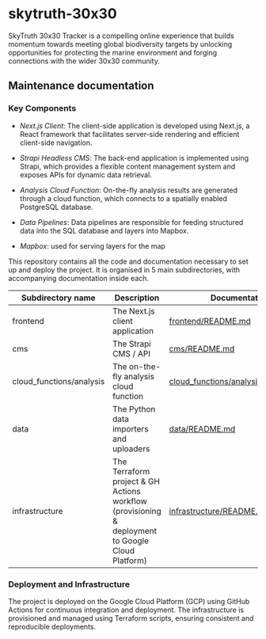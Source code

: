 # skytruth-30x30
SkyTruth 30x30 Tracker is a compelling online experience that builds momentum towards meeting global biodiversity targets by unlocking opportunities for protecting the marine environment and forging connections with the wider 30x30 community.

## Maintenance documentation

### Key Components
- *Next.js Client*: The client-side application is developed using Next.js, a React framework that facilitates server-side rendering and efficient client-side navigation.

- *Strapi Headless CMS*: The back-end application is implemented using Strapi, which provides a flexible content management system and exposes APIs for dynamic data retrieval.

- *Analysis Cloud Function*: On-the-fly analysis results are generated through a cloud function, which connects to a spatially enabled PostgreSQL database.

- *Data Pipelines*: Data pipelines are responsible for feeding structured data into the SQL database and layers into Mapbox.

- *Mapbox*: used for serving layers for the map

This repository contains all the code and documentation necessary to set up and deploy the project. It is organised in 5 main subdirectories, with accompanying documentation inside each.

| Subdirectory name | Description                                                 | Documentation                                                                                            |
|-------------------|-------------------------------------------------------------|----------------------------------------------------------------------------------------------------------|
| frontend          | The Next.js client application                            | [frontend/README.md](frontend/README.md)             |
| cms               | The Strapi CMS / API                            | [cms/README.md](cms/README.md)             |
| cloud_functions/analysis   | The on-the-fly analysis cloud function   | [cloud_functions/analysis/README.md](cloud_functions/analysis/README.md)               |
| data           | The Python data importers and uploaders   | [data/README.md](data/README.md)               |
| infrastructure    | The Terraform project & GH Actions workflow (provisioning & deployment to Google Cloud Platform) | [infrastructure/README.md](infrastructure/README.md) |

### Deployment and Infrastructure
The project is deployed on the Google Cloud Platform (GCP) using GitHub Actions for continuous integration and deployment. The infrastructure is provisioned and managed using Terraform scripts, ensuring consistent and reproducible deployments.

